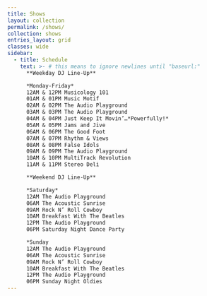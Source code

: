 ```yaml
---
title: Shows
layout: collection
permalink: /shows/
collection: shows
entries_layout: grid
classes: wide
sidebar: 
  - title: Schedule
    text: >- # this means to ignore newlines until "baseurl:"
      **Weekday DJ Line-Up**

      *Monday-Friday*
      12AM & 12PM Musicology 101
      01AM & 01PM Music Motif
      02AM & 02PM The Audio Playground
      03AM & 03PM The Audio Playground
      04AM & 04PM Just Keep It Movin’…*Powerfully!*
      05AM & 05PM Jams and Jive
      06AM & 06PM The Good Foot
      07AM & 07PM Rhythm & Views
      08AM & 08PM False Idols
      09AM & 09PM The Audio Playground
      10AM & 10PM MultiTrack Revolution
      11AM & 11PM Stereo Deli

      **Weekend DJ Line-Up**

      *Saturday*
      12AM The Audio Playground
      06AM The Acoustic Sunrise
      09AM Rock N’ Roll Cowboy
      10AM Breakfast With The Beatles
      12PM The Audio Playground
      06PM Saturday Night Dance Party

      *Sunday
      12AM The Audio Playground
      06AM The Acoustic Sunrise
      09AM Rock N’ Roll Cowboy
      10AM Breakfast With The Beatles
      12PM The Audio Playground
      06PM Sunday Night Oldies
---
```

